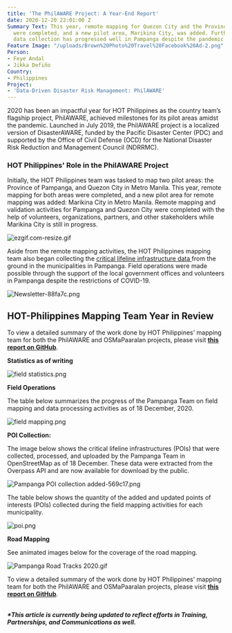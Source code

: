 ```yaml
---
title: 'The PhilAWARE Project: A Year-End Report'
date: 2020-12-20 22:01:00 Z
Summary Text: This year, remote mapping for Quezon City and the Province of Pampanga
  were completed, and a new pilot area, Marikina City, was added. Furthermore, field
  data collection has progressed well in Pampanga despite the pandemic.
Feature Image: "/uploads/Brown%20Photo%20Travel%20Facebook%20Ad-2.png"
Person:
- Feye Andal
- Jikka Defiño
Country:
- Philippines
Project:
- 'Data-Driven Disaster Risk Management: PhilAWARE'
---
```


2020 has been an impactful year for HOT Philippines as the country team’s flagship project, PhilAWARE, achieved milestones for its pilot areas amidst the pandemic. Launched in July 2019, the PhilAWARE project is a localized version of DisasterAWARE, funded by the Pacific Disaster Center (PDC) and supported by the Office of Civil Defense (OCD) for the National Disaster Risk Reduction and Management Council (NDRRMC).

### HOT Philippines' Role in the PhilAWARE Project

Initially, the HOT Philippines team was tasked to map two pilot areas: the Province of Pampanga, and Quezon City in Metro Manila. This year, remote mapping for both areas were completed, and a new pilot area for remote mapping was added: Marikina City in Metro Manila. Remote mapping and validation activities for Pampanga and Quezon City were completed with the help of volunteers, organizations, partners, and other stakeholders while Marikina City is still in progress.

![ezgif.com-resize.gif](/uploads/ezgif.com-resize.gif)

Aside from the remote mapping activities, the HOT Philippines mapping team also began collecting the [critical lifeline infrastructure data ](https://wiki.openstreetmap.org/wiki/PhilAWARE_Data_Model)from the ground in the municipalities in Pampanga. Field operations were made possible through the support of the local government offices and volunteers in Pampanga despite the restrictions of COVID-19.

![Newsletter-88fa7c.png](/uploads/Newsletter-88fa7c.png)

## HOT-Philippines Mapping Team Year in Review

To view a detailed summary of the work done by HOT Philippines' mapping team for both the PhilAWARE and OSMaPaaralan projects, please visit **[this report on GitHub](https://feyeandal.github.io/hotphmappingteam/)**.

**Statistics as of writing**

![field statistics.png](/uploads/field%20statistics.png)

**Field Operations**

The table below summarizes the progress of the Pampanga Team on field mapping and data processing activities as of 18 December, 2020.

![field mapping.png](/uploads/field%20mapping.png)

**POI Collection:**

The image below shows the critical lifeline infrastructures (POIs) that were collected, processed, and uploaded by the Pampanga Team in OpenStreetMap as of 18 December. These data were extracted from the Overpass API and are now available for download by the public.

![Pampanga POI collection added-569c17.png](/uploads/Pampanga%20POI%20collection%20added-569c17.png)

The table below shows the quantity of the added and updated points of interests (POIs) collected during the field mapping activities for each municipality.

![poi.png](/uploads/poi.png)

**Road Mapping**

See animated images below for the coverage of the road mapping.

![Pampanga Road Tracks 2020.gif](/uploads/Pampanga%20Road%20Tracks%202020.gif)


To view a detailed summary of the work done by HOT Philippines' mapping team for both the PhilAWARE and OSMaPaaralan projects, please visit **[this report on GitHub](https://feyeandal.github.io/hotphmappingteam/)**.

\
***\*This article is currently being updated to reflect efforts in Training, Partnerships, and Communications as well.***